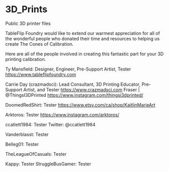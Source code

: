 # 3D_Prints
Public 3D printer files

TableFlip Foundry would like to extend our warmest appreciation for all of the wonderful people who donated their time and resources to helping us create The Cones of Calibration.

Here are all of the people involved in creating this fantastic part for your 3D printing calibration.

Ty Mansfield: Designer, Engineer, Pre-Support Artist, Tester
https://www.tableflipfoundry.com

Carrie Day (crazmadsci): Lead Consultant, 3D Printing Educator, Pre-Support Artist, and Tester
https://www.crazmadsci.com
Fraser | @ThingsI3DPrinted
https://www.instagram.com/thingsi3dprinted/

DoomedRedShirt: Tester
https://www.etsy.com/ca/shop/KaitlinMarieArt

Arktoros: Tester
https://www.instagram.com/arktoros/

ccatlett1984: Tester
Twitter: @ccatlett1984

Vanderblasst: Tester

Belleg01: Tester

TheLeagueOfCasuals: Tester

Kappy: Tester
StruggleBusGamer: Tester
